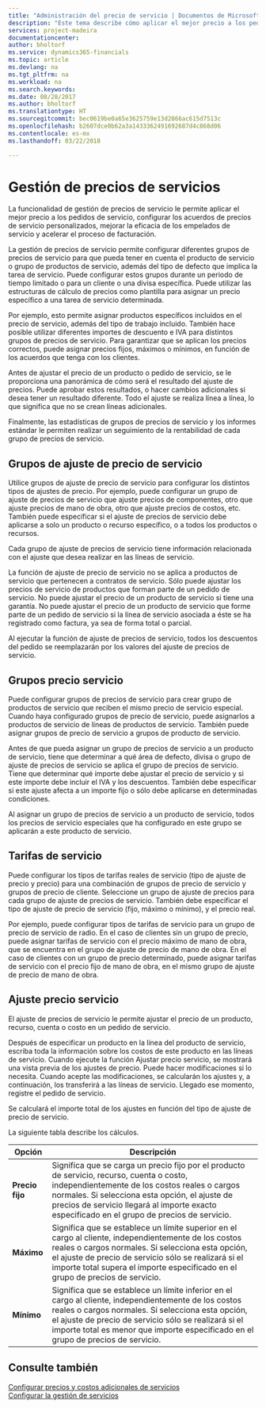 ```yaml
---
title: "Administración del precio de servicio | Documentos de Microsoft"
description: "Este tema describe cómo aplicar el mejor precio a los pedidos de servicio, configurar los acuerdos de precios de servicio personalizados, mejorar la eficacia de los empelados de servicio y acelerar el proceso de facturación."
services: project-madeira
documentationcenter: 
author: bholtorf
ms.service: dynamics365-financials
ms.topic: article
ms.devlang: na
ms.tgt_pltfrm: na
ms.workload: na
ms.search.keywords: 
ms.date: 08/28/2017
ms.author: bholtorf
ms.translationtype: HT
ms.sourcegitcommit: bec0619be0a65e3625759e13d2866ac615d7513c
ms.openlocfilehash: b2607dce0b62a3a1433362491692687d4c868d06
ms.contentlocale: es-mx
ms.lasthandoff: 03/22/2018

---
```

# <a name="service-price-management"></a>Gestión de precios de servicios
La funcionalidad de gestión de precios de servicio le permite aplicar el mejor precio a los pedidos de servicio, configurar los acuerdos de precios de servicio personalizados, mejorar la eficacia de los empelados de servicio y acelerar el proceso de facturación.  
  
La gestión de precios de servicio permite configurar diferentes grupos de precios de servicio para que pueda tener en cuenta el producto de servicio o grupo de productos de servicio, además del tipo de defecto que implica la tarea de servicio. Puede configurar estos grupos durante un periodo de tiempo limitado o para un cliente o una divisa específica. Puede utilizar las estructuras de cálculo de precios como plantilla para asignar un precio específico a una tarea de servicio determinada.  
  
Por ejemplo, esto permite asignar productos específicos incluidos en el precio de servicio, además del tipo de trabajo incluido. También hace posible utilizar diferentes importes de descuento e IVA para distintos grupos de precios de servicio. Para garantizar que se aplican los precios correctos, puede asignar precios fijos, máximos o mínimos, en función de los acuerdos que tenga con los clientes.  
  
Antes de ajustar el precio de un producto o pedido de servicio, se le proporciona una panorámica de cómo será el resultado del ajuste de precios. Puede aprobar estos resultados, o hacer cambios adicionales si desea tener un resultado diferente. Todo el ajuste se realiza línea a línea, lo que significa que no se crean líneas adicionales.  
  
Finalmente, las estadísticas de grupos de precios de servicio y los informes estándar le permiten realizar un seguimiento de la rentabilidad de cada grupo de precios de servicio.  
  
## <a name="service-price-adjustment-groups"></a>Grupos de ajuste de precio de servicio  
Utilice grupos de ajuste de precio de servicio para configurar los distintos tipos de ajustes de precio. Por ejemplo, puede configurar un grupo de ajuste de precios de servicio que ajuste precios de componentes, otro que ajuste precios de mano de obra, otro que ajuste precios de costos, etc. También puede especificar si el ajuste de precios de servicio debe aplicarse a solo un producto o recurso específico, o a todos los productos o recursos.  
  
Cada grupo de ajuste de precios de servicio tiene información relacionada con el ajuste que desea realizar en las líneas de servicio.  
  
La función de ajuste de precio de servicio no se aplica a productos de servicio que pertenecen a contratos de servicio. Sólo puede ajustar los precios de servicio de productos que forman parte de un pedido de servicio. No puede ajustar el precio de un producto de servicio si tiene una garantía. No puede ajustar el precio de un producto de servicio que forme parte de un pedido de servicio si la línea de servicio asociada a éste se ha registrado como factura, ya sea de forma total o parcial.  
  
Al ejecutar la función de ajuste de precios de servicio, todos los descuentos del pedido se reemplazarán por los valores del ajuste de precios de servicio.  
  
## <a name="service-price-groups"></a>Grupos precio servicio  
Puede configurar grupos de precios de servicio para crear grupo de productos de servicio que reciben el mismo precio de servicio especial. Cuando haya configurado grupos de precio de servicio, puede asignarlos a productos de servicio de líneas de productos de servicio. También puede asignar grupos de precio de servicio a grupos de producto de servicio.  
  
Antes de que pueda asignar un grupo de precios de servicio a un producto de servicio, tiene que determinar a qué área de defecto, divisa o grupo de ajuste de precios de servicio se aplica el grupo de precios de servicio. Tiene que determinar qué importe debe ajustar el precio de servicio y si este importe debe incluir el IVA y los descuentos. También debe especificar si este ajuste afecta a un importe fijo o sólo debe aplicarse en determinadas condiciones.  
  
Al asignar un grupo de precios de servicio a un producto de servicio, todos los precios de servicio especiales que ha configurado en este grupo se aplicarán a este producto de servicio.  
  
## <a name="service-pricing"></a>Tarifas de servicio  
Puede configurar los tipos de tarifas reales de servicio (tipo de ajuste de precio y precio) para una combinación de grupos de precio de servicio y grupos de precio de cliente. Seleccione un grupo de ajuste de precios para cada grupo de ajuste de precios de servicio. También debe especificar el tipo de ajuste de precio de servicio (fijo, máximo o mínimo), y el precio real.  
  
Por ejemplo, puede configurar tipos de tarifas de servicio para un grupo de precio de servicio de radio. En el caso de clientes sin un grupo de precio, puede asignar tarifas de servicio con el precio máximo de mano de obra, que se encuentra en el grupo de ajuste de precio de mano de obra. En el caso de clientes con un grupo de precio determinado, puede asignar tarifas de servicio con el precio fijo de mano de obra, en el mismo grupo de ajuste de precio de mano de obra.  
  
## <a name="service-price-adjustment"></a>Ajuste precio servicio  
El ajuste de precios de servicio le permite ajustar el precio de un producto, recurso, cuenta o costo en un pedido de servicio.  
  
Después de especificar un producto en la línea del producto de servicio, escriba toda la información sobre los costos de este producto en las líneas de servicio. Cuando ejecute la función Ajustar precio servicio, se mostrará una vista previa de los ajustes de precio. Puede hacer modificaciones si lo necesita. Cuando acepte las modificaciones, se calcularán los ajustes y, a continuación, los transferirá a las líneas de servicio. Llegado ese momento, registre el pedido de servicio.  
  
Se calculará el importe total de los ajustes en función del tipo de ajuste de precio de servicio.  
  
La siguiente tabla describe los cálculos.  
  
|Opción | Descripción |  
|----------------------------------|---------------------------------------|  
|**Precio fijo**|Significa que se carga un precio fijo por el producto de servicio, recurso, cuenta o costo, independientemente de los costos reales o cargos normales. Si selecciona esta opción, el ajuste de precios de servicio llegará al importe exacto especificado en el grupo de precios de servicio.|  
|**Máximo**|Significa que se establece un límite superior en el cargo al cliente, independientemente de los costos reales o cargos normales. Si selecciona esta opción, el ajuste de precio de servicio sólo se realizará si el importe total supera el importe especificado en el grupo de precios de servicio.|  
|**Mínimo**|Significa que se establece un límite inferior en el cargo al cliente, independientemente de los costos reales o cargos normales. Si selecciona esta opción, el ajuste de precio de servicio sólo se realizará si el importe total es menor que importe especificado en el grupo de precios de servicio.|  
  
## <a name="see-also"></a>Consulte también  
[Configurar precios y costos adicionales de servicios](service-how-setup-service-costs-pricing.md)  
[Configurar la gestión de servicios](service-setup-service.md)  

